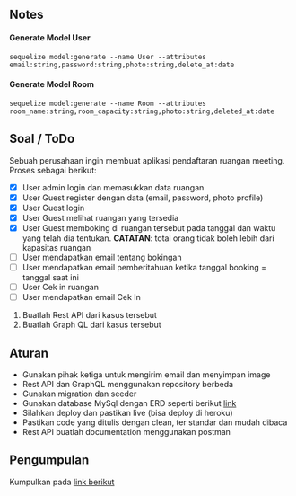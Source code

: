 ## Notes

#### Generate Model User

`sequelize model:generate --name User --attributes email:string,password:string,photo:string,delete_at:date`

#### Generate Model Room

`sequelize model:generate --name Room --attributes room_name:string,room_capacity:string,photo:string,deleted_at:date`

## Soal / ToDo

Sebuah perusahaan ingin membuat aplikasi pendaftaran ruangan meeting. Proses sebagai berikut:

- [x] User admin login dan memasukkan data ruangan
- [x] User Guest register dengan data (email, password, photo profile)
- [x] User Guest login
- [x] User Guest melihat ruangan yang tersedia
- [x] User Guest memboking di ruangan tersebut pada tanggal dan waktu yang telah dia tentukan.
      <b>CATATAN</b>: total orang tidak boleh lebih dari kapasitas ruangan
- [ ] User mendapatkan email tentang bokingan
- [ ] User mendapatkan email pemberitahuan ketika tanggal booking = tanggal saat ini
- [ ] User Cek in ruangan
- [ ] User mendapatkan email Cek In

1. Buatlah Rest API dari kasus tersebut
2. Buatlah Graph QL dari kasus tersebut

## Aturan

- Gunakan pihak ketiga untuk mengirim email dan menyimpan image
- Rest API dan GraphQL menggunakan repository berbeda
- Gunakan migration dan seeder
- Gunakan database MySql dengan ERD seperti berikut [link](https://dbdiagram.io/d/5fd31eb39a6c525a03baabc9)
- Silahkan deploy dan pastikan live (bisa deploy di heroku)
- Pastikan code yang ditulis dengan clean, ter standar dan mudah dibaca
- Rest API buatlah documentation menggunakan postman

## Pengumpulan

Kumpulkan pada [link berikut](https://docs.google.com/forms/d/e/1FAIpQLSdvCHojK761wQzAbOZb-LqoDzs6AKUZxxXVmjklGkJZCTT0mQ/viewform?usp=sf_link)
